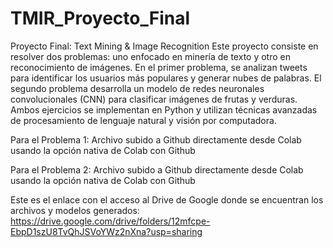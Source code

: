 # TMIR_Proyecto_Final
 Proyecto Final: Text Mining & Image Recognition  Este proyecto consiste en resolver dos problemas: uno enfocado en minería de texto y otro en reconocimiento de imágenes. En el primer problema, se analizan tweets para identificar los usuarios más populares y generar nubes de palabras. El segundo problema desarrolla un modelo de redes neuronales convolucionales (CNN) para clasificar imágenes de frutas y verduras. Ambos ejercicios se implementan en Python y utilizan técnicas avanzadas de procesamiento de lenguaje natural y visión por computadora.

Para el Problema 1:
Archivo subido a Github directamente desde Colab usando la opción nativa de Colab con Github

Para el Problema 2:
Archivo subido a Github directamente desde Colab usando la opción nativa de Colab con Github

Este es el enlace con el acceso al Drive de Google donde se encuentran los archivos y modelos generados:
https://drive.google.com/drive/folders/12mfcpe-EbpD1szU8TvQhJSVoYWz2nXna?usp=sharing
